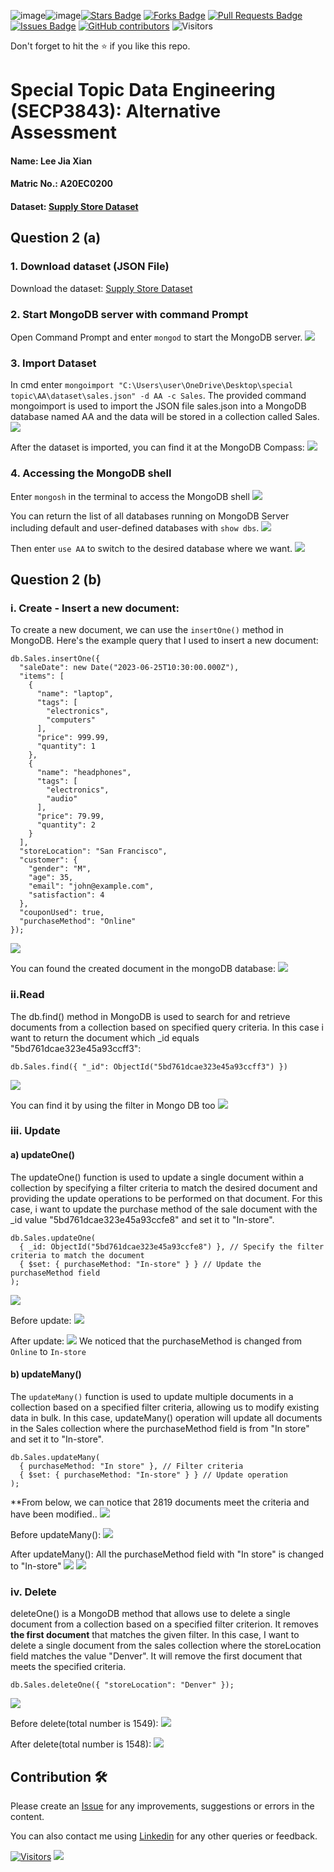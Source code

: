 ![image](https://github.com/drshahizan/SECP3843/assets/97084950/8bd7985d-8d4b-44e4-888c-a112fc8afac8)![image](https://github.com/drshahizan/SECP3843/assets/97084950/2b0c6949-19d0-4e2f-b069-7ca65f988a80)<a href="https://github.com/drshahizan/SECP3843/stargazers"><img src="https://img.shields.io/github/stars/drshahizan/SECP3843" alt="Stars Badge"/></a>
<a href="https://github.com/drshahizan/SECP3843/network/members"><img src="https://img.shields.io/github/forks/drshahizan/SECP3843" alt="Forks Badge"/></a>
<a href="https://github.com/drshahizan/SECP3843/pulls"><img src="https://img.shields.io/github/issues-pr/drshahizan/SECP3843" alt="Pull Requests Badge"/></a>
<a href="https://github.com/drshahizan/SECP3843/issues"><img src="https://img.shields.io/github/issues/drshahizan/SECP3843" alt="Issues Badge"/></a>
<a href="https://github.com/drshahizan/SECP3843/graphs/contributors"><img alt="GitHub contributors" src="https://img.shields.io/github/contributors/drshahizan/SECP3843?color=2b9348"></a>
![Visitors](https://api.visitorbadge.io/api/visitors?path=https%3A%2F%2Fgithub.com%2Fdrshahizan%2FSECP3843&labelColor=%23d9e3f0&countColor=%23697689&style=flat)

Don't forget to hit the :star: if you like this repo.

# Special Topic Data Engineering (SECP3843): Alternative Assessment

#### Name: Lee Jia Xian  
#### Matric No.: A20EC0200
#### Dataset: <a href="https://github.com/drshahizan/dataset/tree/main/mongodb/01-sales" >Supply Store Dataset</a>

## Question 2 (a)
### 1. Download dataset (JSON File)
Download the dataset: <a href="https://github.com/drshahizan/dataset/tree/main/mongodb/01-sales" >Supply Store Dataset</a>

### 2. Start MongoDB server with command Prompt
Open Command Prompt and enter `mongod` to start the MongoDB server.
<img  src="./files/images/start.JPG"></img>

### 3. Import Dataset
In cmd enter `mongoimport "C:\Users\user\OneDrive\Desktop\special topic\AA\dataset\sales.json" -d AA -c Sales`.
The provided command mongoimport is used to import the JSON file sales.json into a MongoDB database named AA and the data will be stored in a collection called Sales.
<img  src="./files/images/import1.JPG"></img>

After the dataset is imported, you can find it at the MongoDB Compass:
<img  src="./files/images/import2.JPG"></img>

### 4. Accessing the MongoDB shell
Enter `mongosh` in the terminal to access the MongoDB shell
<img  src="./files/images/shell1.JPG"></img>

You can return the list of all databases running on MongoDB Server including default and user-defined databases with `show dbs`.
<img  src="./files/images/shell2.JPG"></img>

Then enter `use AA` to switch to the desired database where we want.
<img  src="./files/images/shell3.JPG"></img>

## Question 2 (b)
### i. Create - Insert a new document:
To create a new document, we can use the `insertOne()` method in MongoDB. Here's the example query that I used to insert a new document:
```
db.Sales.insertOne({
  "saleDate": new Date("2023-06-25T10:30:00.000Z"),
  "items": [
    {
      "name": "laptop",
      "tags": [
        "electronics",
        "computers"
      ],
      "price": 999.99,
      "quantity": 1
    },
    {
      "name": "headphones",
      "tags": [
        "electronics",
        "audio"
      ],
      "price": 79.99,
      "quantity": 2
    }
  ],
  "storeLocation": "San Francisco",
  "customer": {
    "gender": "M",
    "age": 35,
    "email": "john@example.com",
    "satisfaction": 4
  },
  "couponUsed": true,
  "purchaseMethod": "Online"
});

```
<img  src="./files/images/create1.JPG"></img>

You can found the created document in the mongoDB database:
<img  src="./files/images/create2.JPG"></img>

### ii.Read
The db.find() method in MongoDB is used to search for and retrieve documents from a collection based on specified query criteria.
In this case i want to return the document which _id equals "5bd761dcae323e45a93ccff3":

```
db.Sales.find({ "_id": ObjectId("5bd761dcae323e45a93ccff3") })
```
<img  src="./files/images/read1.JPG"></img>

You can find it by using the filter in Mongo DB too
<img  src="./files/images/read2.JPG"></img>

### iii. Update
#### a) updateOne()
The updateOne() function is used to update a single document within a collection by specifying a filter criteria to match the desired document and providing the update operations to be performed on that document. For this case, i want to update the purchase method of the sale document with the _id value "5bd761dcae323e45a93ccfe8" and set it to "In-store".
```
db.Sales.updateOne(
  { _id: ObjectId("5bd761dcae323e45a93ccfe8") }, // Specify the filter criteria to match the document
  { $set: { purchaseMethod: "In-store" } } // Update the purchaseMethod field
);

```
<img  src="./files/images/update2.JPG"></img>

Before update:
<img  src="./files/images/update1.JPG"></img>

After update:
<img  src="./files/images/update3.JPG"></img>
We noticed that the purchaseMethod is changed from `Online` to `In-store`

#### b) updateMany()
The `updateMany()` function is used to update multiple documents in a collection based on a specified filter criteria, allowing us to modify existing data in bulk. In this case, updateMany() operation will update all documents in the Sales collection where the purchaseMethod field is from "In store" and set it to "In-store". 
```
db.Sales.updateMany(
  { purchaseMethod: "In store" }, // Filter criteria
  { $set: { purchaseMethod: "In-store" } } // Update operation
);

```
**From below, we can notice that 2819 documents meet the criteria and have been modified..
<img  src="./files/images/update5.JPG"></img>



Before updateMany():
<img  src="./files/images/update4.JPG"></img>

After updateMany():
All the purchaseMethod field with "In store" is changed to "In-store"
<img  src="./files/images/update6.JPG"></img>
<img  src="./files/images/update7.JPG"></img>

### iv. Delete
deleteOne() is a MongoDB method that allows use to delete a single document from a collection based on a specified filter criterion. It removes <b>the first document</b> that matches the given filter.
In this case, I want to delete a single document from the sales collection where the storeLocation field matches the value "Denver". It will remove the first document that meets the specified criteria.
```
db.Sales.deleteOne({ "storeLocation": "Denver" });
```
<img  src="./files/images/delete2.JPG"></img>

Before delete(total number is 1549):
<img  src="./files/images/delete1.JPG"></img>

After delete(total number is 1548):
<img  src="./files/images/delete3.JPG"></img>


## Contribution 🛠️
Please create an [Issue](https://github.com/drshahizan/special-topic-data-engineering/issues) for any improvements, suggestions or errors in the content.

You can also contact me using [Linkedin](https://www.linkedin.com/in/drshahizan/) for any other queries or feedback.

[![Visitors](https://api.visitorbadge.io/api/visitors?path=https%3A%2F%2Fgithub.com%2Fdrshahizan&labelColor=%23697689&countColor=%23555555&style=plastic)](https://visitorbadge.io/status?path=https%3A%2F%2Fgithub.com%2Fdrshahizan)
![](https://hit.yhype.me/github/profile?user_id=81284918)



